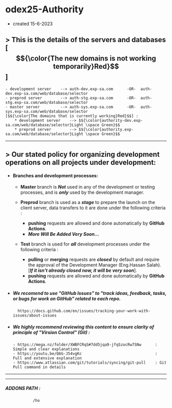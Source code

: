 # odex25-Authority
  - created 15-6-2023

## > This is the details of the servers and databases [$${\color{The new domains is not working temporarily}Red}$$]
    - development server    --> auth-dev.exp-sa.com      -OR-  auth-dev.exp-sa.com/web/database/selector
    - preprod server        --> auth-stg.exp-sa.com      -OR-  auth-stg.exp-sa.com/web/database/selector
    - master server         --> auth-sys.exp-sa.com      -OR-  auth-sys.exp-sa.com/web/database/selector
    [$${\color{The domains that is currently working}Red}$$] :
        * development server    --> $${\color{authority-dev.exp-sa.com/web/database/selector}Light \space Green}$$
        * preprod server        --> $${\color{authority.exp-sa.com/web/database/selector}Light \space Green}$$
---
## > Our stated policy for organizing development operations on all projects under development:

- #### Branches and development processes:
  - **Master** branch is ***Not*** used in any of the development or testing processes, and is ***only*** used by the development manager.

  - **Preprod** branch is used as a ***stage*** to prepare the launch on the client server, data transfers to it are done under the following criteria :   
    - **pushing** requests are allowed and done automatically by **GitHub Actions**.
    - ***More Will Be Added Very Soon...***


  - **Test** branch is used for ***all*** development processes under the following criteria : 
    - **pulling** or **merging** requests are ***closed*** by default and require the approval of the Development Manager (Eng.Hassan Salah). [***If it isn't already closed now, it will be very soon***]. 
    - **pushing** requests are allowed and done automatically by **GitHub Actions**.

- ##### We recomend to use "GitHub Issues" to "track ideas, feedback, tasks, or bugs for work on GitHub" related to each repo.
        https://docs.github.com/en/issues/tracking-your-work-with-issues/about-issues   

- ##### We highly recommend reviewing this content to ensure clarity of principle of ***"Virsion Control"*** (Git) : 
      - https://mega.nz/folder/XWBFCRqS#7dd5jqa9-jfqSzocRw7SNw      : Simple and clear explanations
      - https://youtu.be/Q6G-J54vgKc                                : Full and extensive explanation
      - https://www.atlassian.com/git/tutorials/syncing/git-pull    : Git Pull command in details
---
---
##### **ADDONS PATH** :

                /ho

